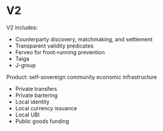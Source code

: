 # V2

V2 includes:
- Counterparty discovery, matchmaking, and settlement
- Transparent validity predicates
- Ferveo for front-running prevention
- Taiga
- J-group

Product: self-sovereign community economic infrastructure
- Private transfers
- Private bartering
- Local identity
- Local currency issuance
- Local UBI
- Public goods funding
